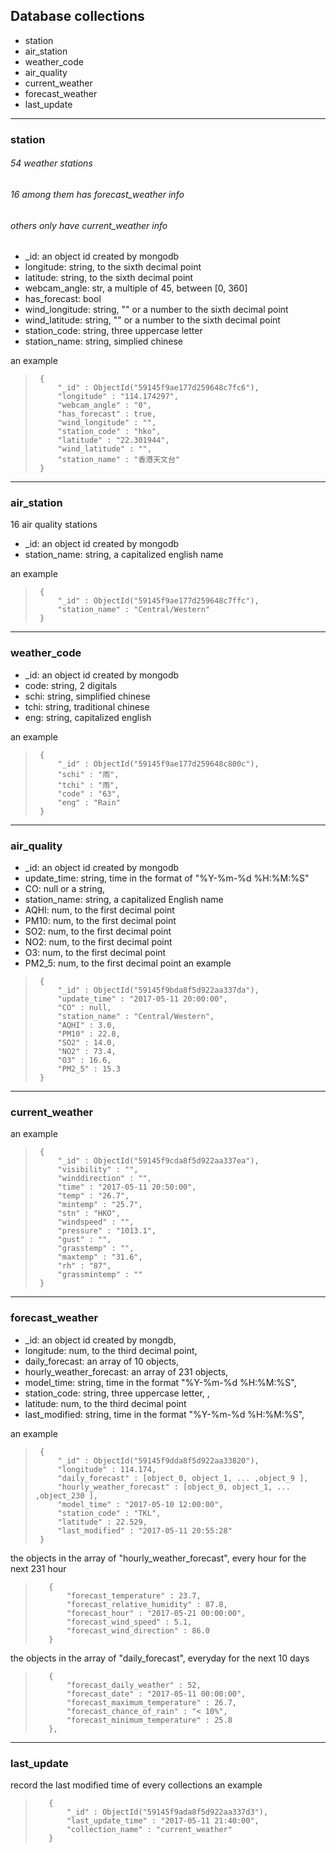 ## Database collections
- station
- air_station
- weather_code
- air_quality
- current_weather
- forecast_weather
- last_update
***
### station
###### 54 weather stations
###### 16 among them has forecast_weather info
###### others only have current_weather info
  * _id: an object id created by mongodb
  * longitude: string, to the sixth decimal point
  * latitude: string, to the sixth decimal point
  * webcam_angle: str, a multiple of 45, between [0, 360]
  * has_forecast: bool
  * wind_longitude: string, "" or a number to the sixth decimal point
  * wind_latitude: string, "" or a number to the sixth decimal point
  * station_code: string, three uppercase letter
  * station_name: string, simplied chinese

an example
>      {
>          "_id" : ObjectId("59145f9ae177d259648c7fc6"), 
>          "longitude" : "114.174297",
>          "webcam_angle" : "0",
>          "has_forecast" : true,
>          "wind_longitude" : "",
>          "station_code" : "hko",
>          "latitude" : "22.301944",
>          "wind_latitude" : "",
>          "station_name" : "香港天文台"
>      }
***
### air_station
16 air quality stations
  * _id: an object id created by mongodb
  * station_name: string, a capitalized english name

an example
>      {
>          "_id" : ObjectId("59145f9ae177d259648c7ffc"),
>          "station_name" : "Central/Western"
>      }
***
### weather_code
  * _id: an object id created by mongodb
  * code: string, 2 digitals
  * schi: string, simplified chinese
  * tchi: string, traditional chinese
  * eng: string, capitalized english

an example
>      {
>          "_id" : ObjectId("59145f9ae177d259648c800c"),
>          "schi" : "雨",
>          "tchi" : "雨",
>          "code" : "63",
>          "eng" : "Rain"
>      }
***
### air_quality
  * _id: an object id created by mongodb
  * update_time: string, time in the format of "%Y-%m-%d %H:%M:%S"
  * CO: null or a string,
  * station_name: string, a capitalized English name
  * AQHI: num, to the first decimal point
  * PM10: num, to the first decimal point
  * SO2: num, to the first decimal point
  * NO2: num, to the first decimal point
  * O3: num, to the first decimal point
  * PM2_5: num, to the first decimal point
an example
>      {
>          "_id" : ObjectId("59145f9bda8f5d922aa337da"),
>          "update_time" : "2017-05-11 20:00:00",
>          "CO" : null,
>          "station_name" : "Central/Western",
>          "AQHI" : 3.0,
>          "PM10" : 22.8,
>          "SO2" : 14.0,
>          "NO2" : 73.4,
>          "O3" : 16.6,
>          "PM2_5" : 15.3
>      }
***
### current_weather

an example
>      {
>          "_id" : ObjectId("59145f9cda8f5d922aa337ea"),
>          "visibility" : "",
>          "winddirection" : "",
>          "time" : "2017-05-11 20:50:00",
>          "temp" : "26.7",
>          "mintemp" : "25.7",
>          "stn" : "HKO",
>          "windspeed" : "",
>          "pressure" : "1013.1",
>          "gust" : "",
>          "grasstemp" : "",
>          "maxtemp" : "31.6",
>          "rh" : "87",
>          "grassmintemp" : ""
>      }
***
### forecast_weather

  * _id: an object id created by mongdb,
  * longitude: num, to the third decimal point,
  * daily_forecast: an array of 10 objects,
  * hourly_weather_forecast: an array of 231 objects,
  * model_time: string, time in the format "%Y-%m-%d %H:%M:%S", 
  * station_code: string, three uppercase letter, ,
  * latitude: num, to the third decimal point
  * last_modified: string, time in the format "%Y-%m-%d %H:%M:%S", 

an example
>      {
>          "_id" : ObjectId("59145f9dda8f5d922aa33820"),
>          "longitude" : 114.174,
>          "daily_forecast" : [object_0, object_1, ... ,object_9 ],
>          "hourly_weather_forecast" : [object_0, object_1, ... ,object_230 ],
>          "model_time" : "2017-05-10 12:00:00",
>          "station_code" : "TKL",
>          "latitude" : 22.529,
>          "last_modified" : "2017-05-11 20:55:28"
>      }

the objects in the array of "hourly_weather_forecast", every hour for the next 231 hour
>        {
>            "forecast_temperature" : 23.7,
>            "forecast_relative_humidity" : 87.8,
>            "forecast_hour" : "2017-05-21 00:00:00",
>            "forecast_wind_speed" : 5.1,
>            "forecast_wind_direction" : 86.0
>        }

the objects in the array of "daily_forecast", everyday for the next 10 days
>        {
>            "forecast_daily_weather" : 52,
>            "forecast_date" : "2017-05-11 00:00:00",
>            "forecast_maximum_temperature" : 26.7,
>            "forecast_chance_of_rain" : "< 10%",
>            "forecast_minimum_temperature" : 25.8
>        },
***
### last_update
record the last modified time of every collections
an example
>        {
>            "_id" : ObjectId("59145f9ada8f5d922aa337d3"),
>            "last_update_time" : "2017-05-11 21:40:00",
>            "collection_name" : "current_weather"
>        }
